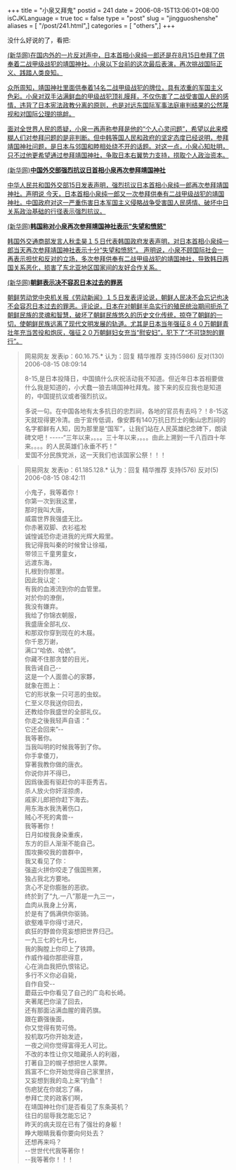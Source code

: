 +++
title = "小泉又拜鬼"
postid = 241
date = 2006-08-15T13:06:01+08:00
isCJKLanguage = true
toc = false
type = "post"
slug = "jingguoshenshe"
aliases = [ "/post/241.html",]
categories = [ "others",]
+++


没什么好说的了，看把:

<a href="http://news.xinhuanet.com/comments/2006-08/15/content_4961403.htm" target="_blank">(新华网)在国内外的一片反对声中，日本首相小泉纯一郎还是在8月15日参拜了供奉着二战甲级战犯的靖国神社。小泉以下台前的这次最后表演，再次挑战国际正义、践踏人类良知。

众所周知，靖国神社里面供奉着14名二战甲级战犯的牌位，具有浓重的军国主义色彩。小泉对双手沾满鲜血的甲级战犯顶礼膜拜，不仅伤害了二战受害国人民的感情，违背了日本宪法政教分离的原则，也是对远东国际军事法庭审判结果的公然蔑视和对国际公理的挑衅。

面对全世界人民的质疑，小泉一再声称参拜是他的“个人心灵问题”，希望以此来模糊人们对参拜问题的是非判断。但中韩等国人民和政府的坚定态度已经说明，参拜靖国神社问题，是日本与邻国和睦相处绕不开的话题。对这一点，小泉心知肚明，只不过他更希望通过参拜靖国神社，争取日本右翼势力支持，捞取个人政治资本。</a>

<!--more-->

<a href="http://news.xinhuanet.com/world/2006-08/15/content_4961580.htm" target="_blank">(新华网)**中国外交部强烈抗议日首相小泉再次参拜靖国神社**

中华人民共和国外交部15日发表声明，强烈抗议日本首相小泉纯一郎再次参拜靖国神社。声明说
今天，日本首相小泉纯一郎又一次参拜供奉有二战甲级战犯的靖国神社。中国政府对这一严重伤害日本军国主义侵略战争受害国人民感情、破坏中日关系政治基础的行径表示强烈抗议。
</a>

<a href="http://news.xinhuanet.com/world/2006-08/15/content_4962972.htm" target="_blank">(新华网)**韩国称对小泉再次参拜靖国神社表示"失望和愤怒"**

韩国外交通商部发言人秋圭昊１５日代表韩国政府发表声明，对日本首相小泉纯一郎当天再次参拜靖国神社表示十分“失望和愤怒”。
声明说，小泉不顾国际社会一再表示担忧和反对的立场，多次参拜供奉有二战甲级战犯的靖国神社，导致韩日两国关系恶化，损害了东北亚地区国家间的友好合作关系。</a>

<a href="http://news.xinhuanet.com/world/2006-08/15/content_4963525.htm" target="_blank">(新华网)**朝鲜表示决不容忍日本过去的罪恶**

朝鲜劳动党中央机关报《劳动新闻》１５日发表评论说，朝鲜人民决不会忘记也决不会容忍日本过去的罪恶。评论说，日本在对朝鲜半岛实行的殖民统治期间扼杀了朝鲜民族的灵魂和智慧，破坏了朝鲜民族悠久的历史文化传统，掠夺了朝鲜的一切，使朝鲜民族远离了现代文明发展的轨道。尤其是日本当年强征８４０万朝鲜青壮年充当苦役和炮灰，强征２０万朝鲜妇女充当“慰安妇”，犯下了“不可饶恕的罪行”。</a>

> 网易网友 发表ip：60.16.75.\* 认为：回复 精华推荐 支持(5986) 反对(130)
> 2006-08-15 08:09:14
>
> 8-15,是日本投降日，中国搞什么庆祝活动我不知道。但近年日本首相要做什么我是知道的，小犬蠢一狼去靖国神社拜鬼。接下来的反应我也是知道的，中国提抗议或者强烈抗议。  
>
> 多说一句。在中国各地有太多抗日的忠烈祠，各地的官员有去吗？！8-15这天就现得更冷清。由于宣传低调，像安葬有140万抗日烈士的衡山忠烈祠的名字都鲜有人知，因为那里是“国军”，让我们站在人民英雄纪念碑下，朗读碑文吧！-----“三年以来，。。。三十年以来，。。。由此上溯到一千八百四十年来。。。。的人民英雄们永垂不朽！”  
>  爱国不分民族党派，这一天我们也该国家公祭！！！

> 网易网友 发表ip：61.185.128.\* 认为：回复 精华推荐 支持(576) 反对(5)
> 2006-08-15 08:42:11
>
> 小鬼子，我等着你！  
>  你第一次到我这里，  
>  那时我叫大唐，  
>  威震世界我强盛无比。  
>  你赤著双脚、衣衫褴凇  
>  诚惶诚恐你走进我的光辉大殿里。  
>  我记得我叫秦的时候曾让徐福，  
>  带领三千童男童女，  
>  远渡东海，  
>  扎根到你那里。  
>  因此我认定：  
>  有我的血液流到你的血管里。  
>  对於你的潦倒，  
>  我没有嫌弃。  
>  我给了你锦衣朝服，  
>  我盛唐全部礼仪、  
>  和那双你穿到现在的木屐。  
>  你千恩万谢，  
>  满口“哈依、哈依”。  
>  你藏不住那贪婪的目光，  
>  我告诫自己--  
>  这是一个人面兽心的家夥，  
>  就象在图上：  
>  它的形状象一只可恶的虫蚁。  
>  仁至义尽我送你回去，  
>  还教给你我盛世的全部礼仪。  
>  你走之後我轻声自语：“  
>  它还会回来”--  
>  我等著你。  
>  当我叫明的时候我等到了你。  
>  你手拿倭刀，  
>  穿著我教你做的唐衣。  
>  你说你并不得已，  
>  因爲後面有驱赶你的丰臣秀吉。  
>  杀人放火你奸淫掠虏，  
>  戚家儿郎把你赶下海去。  
>  用东海水我洗著伤口，  
>  贼心不死的禽兽--  
>  我等著你！  
>  日月如梭我身染重疾，  
>  东方的巨人渐渐不能自己。  
>  围攻撕咬我的兽群中，  
>  我又看见了你：  
>  强盗火拼你咬走了俄国熊罴，  
>  独占我北方要地。  
>  贪心不足你膨胀的恶欲。  
>  终於到了“九.一八”那是一九三一，  
>  血肉从我身上分离，  
>  於是有了僞满供你驱骑。  
>  欲壑难平你得寸进尺，  
>  疯狂的野兽你竞妄想把世界归己。  
>  一九三七的七月七，  
>  我的胸膛上你印上了铁蹄。  
>  作威作福你那麽得意，  
>  心在淌血我把仇恨铭记。  
>  多行不义你必自毙，  
>  自作自受--  
>  蘑菇云中你看见了自己的广岛和长崎。  
>  夹著尾巴你滚了回去，  
>  还有那面沾满血腥的膏药旗。  
>  跟在霸强後面，  
>  你又觉得有势可倚。  
>  投机取巧你开始发迹，  
>  一夜之间你觉得富得无人可比。  
>  不改的本性让你又暗藏杀人的利器，  
>  打著自卫的幌子想把世人蒙弊。  
>  爲富不仁你开始觉得自己家里挤，  
>  又妄想到我的岛上来“钓鱼”！  
>  伤疤犹在你就忘了痛，  
>  参拜亡灵的政客们啊，  
>  在靖国神社你们是否看见了东条英机？  
>  往日的屈辱我怎能忘记？  
>  昨天的病夫现在已有了强壮的身躯！  
>  睁大眼睛我看你要向何处去？  
>  还想再来吗？  
>  --世世代代我等著你！  
>  --我等著你！！！

